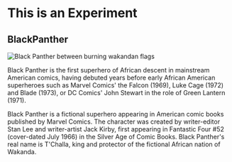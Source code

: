 <!--Just using this to learn-->
<h1>This is an Experiment</h1>
<h2>BlackPanther</h2>
<main>
  <img src="https://pixel.nymag.com/imgs/daily/vulture/2018/02/01/black-panther/lede.w700.h700.jpg" alt="Black Panther between burning wakandan flags">
  
<p>Black Panther is the first superhero of African descent in mainstream American comics, having debuted years before early African American superheroes such as Marvel Comics' the Falcon (1969), Luke Cage (1972) and Blade (1973), or DC Comics' John Stewart in the role of Green Lantern (1971).</p>
  
 <p>Black Panther is a fictional superhero appearing in American comic books published by Marvel Comics. The character was created by writer-editor Stan Lee and writer-artist Jack Kirby, first appearing in Fantastic Four #52 (cover-dated July 1966) in the Silver Age of Comic Books. Black Panther's real name is T'Challa, king and protector of the fictional African nation of Wakanda.</p>
</main>
